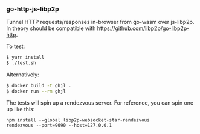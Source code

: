 ### go-http-js-libp2p

Tunnel HTTP requests/responses in-browser from go-wasm over js-libp2p.
In theory should be compatible with https://github.com/libp2p/go-libp2p-http.

To test:

```bash
$ yarn install
$ ./test.sh
```
Alternatively:
```bash
$ docker build -t ghjl .
$ docker run --rm ghjl
```

The tests will spin up a rendezvous server. For reference, you can spin one up like this:

```
npm install --global libp2p-websocket-star-rendezvous
rendezvous --port=9090 --host=127.0.0.1
```
